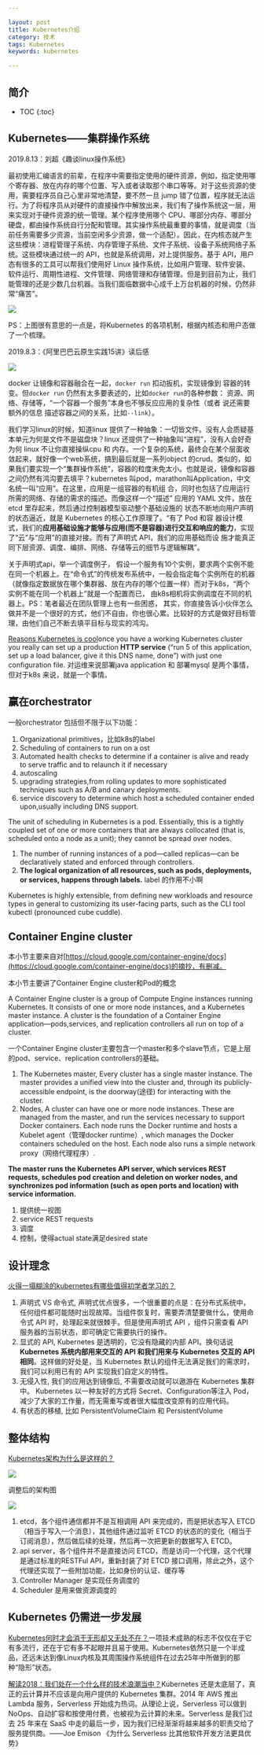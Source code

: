 ```yaml
---

layout: post
title: Kubernetes介绍
category: 技术
tags: Kubernetes
keywords: kubernetes 

---
```


## 简介

* TOC
{:toc}

## Kubernetes——集群操作系统

2019.8.13：刘超《趣谈linux操作系统》

最初使用汇编语言的前辈，在程序中需要指定使用的硬件资源，例如，指定使用哪个寄存器、放在内存的哪个位置、写入或者读取那个串口等等。对于这些资源的使用，需要程序员自己心里非常地清楚，要不然一旦 jump 错了位置，程序就无法运行。为了将程序员从对硬件的直接操作中解放出来，我们有了操作系统这一层，用来实现对于硬件资源的统一管理。某个程序使用哪个 CPU、哪部分内存、哪部分硬盘，都由操作系统自行分配和管理。其实操作系统最重要的事情，就是调度（当前任务需要多少资源，当前空闲多少资源，做一个适配）。因此，在内核态就产生这些模块：进程管理子系统、内存管理子系统、文件子系统、设备子系统网络子系统。这些模块通过统一的 API，也就是系统调用，对上提供服务。基于 API，用户态有很多的工具可以帮我们使用好 Linux 操作系统，比如用户管理、软件安装、软件运行、周期性进程、文件管理、网络管理和存储管理。但是到目前为止，我们能管理的还是少数几台机器。当我们面临数据中心成千上万台机器的时候，仍然非常“痛苦”。

![](/public/upload/kubernetes/linux_vs_kubernetes.jpg)

PS：上图很有意思的一点是，将Kubernetes 的各项机制，根据内核态和用户态做了一个梳理。

2019.8.3：《阿里巴巴云原生实践15讲》读后感

![](/public/upload/kubernetes/application_delivery.jpg)

docker 让镜像和容器融合在一起，`docker run` 扣动扳机，实现镜像到 容器的转变。但`docker run` 仍然有太多要表述的，比如`docker run`的各种参数： 资源、网络、存储等，“一个容器一个服务”本身也不够反应应用的复杂性（或者 说还需要额外的信息 描述容器之间的关系，比如`--link`）。

我们学习linux的时候，知道linux 提供了一种抽象：一切皆文件。没有人会质疑基本单元为何是文件不是磁盘块？linux 还提供了一种抽象叫“进程”，没有人会好奇为何 linux 不让你直接操纵cpu 和 内存。一个复杂的系统，最终会在某个层面收敛起来，就好像一个web系统，搞到最后就是一系列object 的crud。类似的，如果我们要实现一个“集群操作系统”，容器的粒度未免太小。也就是说，镜像和容器之间仍然有鸿沟要去填平？kubernetes 叫pod，marathon叫Application，中文名统一叫“应用”。在这里，应用是一组容器的有机组 合，同时也包括了应用运行所需的网络、存储的需求的描述。而像这样一个“描述” 应用的 YAML 文件，放在 etcd 里存起来，然后通过控制器模型驱动整个基础设施的 状态不断地向用户声明的状态逼近，就是 Kubernetes 的核心工作原理了。“有了 Pod 和容 器设计模式，我们的**应用基础设施才能够与应用(而不是容器)进行交互和响应的能力**，实现了“云”与“应用”的直接对接。而有了声明式 API，我们的应用基础而设 施才能真正同下层资源、调度、编排、网络、存储等云的细节与逻辑解耦”。

关于声明式api，举一个调度例子， 假设一个服务有10个实例，要求两个实例不能在同一个机器上。在“命令式”的传统发布系统中，一般会指定每个实例所在的机器（就像指定数据放在哪个集群器、放在内存的哪个位置一样）而对于k8s，“两个实例不能在同一个机器上”就是一个配置而已， 由k8s相机将实例调度在不同的机器上。PS：笔者最近在团队管理上也有一些困惑， 其实，你直接告诉小伙伴怎么做并不是一个很好的方式，他们不自由，你也很心累。比较好的方式是做好目标管理，由他们自己不断去填平目标与现实的鸿沟。

[Reasons Kubernetes is cool](https://jvns.ca/blog/2017/10/05/reasons-kubernetes-is-cool/)once you have a working Kubernetes cluster you really can set up a production **HTTP service** (“run 5 of this application, set up a load balancer, give it this DNS name, done”) with just one configuration file. 对运维来说部署java application 和 部署mysql 是两个事情，但对于k8s 来说，就是一个事情。 

## 赢在orchestrator

一般orchestrator 包括但不限于以下功能：

1. Organizational primitives，比如k8s的label
2. Scheduling of containers to run on a ost
3. Automated health checks to determine if a container is alive and ready to serve traffic and to relaunch it if necessary
4. autoscaling 
5. upgrading strategies,from rolling updates to more sophisticated techniques such as A/B and canary deployments.
6. service discovery to determine which host a scheduled container ended upon,usually including DNS support.

The unit of scheduling in Kubernetes is a pod. Essentially, this is a tightly coupled set of one or more containers that are always collocated (that is, scheduled onto a node as a unit); they cannot be spread over nodes. 

1. The number of running instances of a pod—called replicas—can be declaratively stated and enforced through controllers. 
2. **The logical organization of all resources, such as pods, deployments, or services, happens through labels.** label 的作用不小啊

Kubernetes is highly extensible, from defining new workloads and resource types in general to customizing its user-facing parts, such as the CLI tool kubectl (pronounced cube cuddle).

##  Container Engine cluster

本小节主要来自对[https://cloud.google.com/container-engine/docs](https://cloud.google.com/container-engine/docs)的摘抄，有删减。

本小节主要讲了Container Engine cluster和Pod的概念

A Container Engine cluster is a group of Compute Engine instances running Kubernetes. It consists of one or more node instances, and a Kubernetes master instance. A cluster is the foundation of a Container Engine application—pods,services, and replication controllers all run on top of a cluster.

一个Container Engine cluster主要包含一个master和多个slave节点，它是上层的pod、service、replication controllers的基础。

1. The Kubernetes master, Every cluster has a single master instance. The master provides a unified view into the cluster and, through its publicly-accessible endpoint, is the doorway(途径) for interacting with the cluster.
2. Nodes, A cluster can have one or more node instances. These are managed from the master, and run the services necessary to support Docker containers. Each node runs the Docker runtime and hosts a Kubelet agent（管理docker runtime）, which manages the Docker containers scheduled on the host. Each node also runs a simple network proxy（网络代理程序）.

**The master runs the Kubernetes API server, which services REST requests, schedules pod creation and deletion on worker nodes, and synchronizes pod information (such as open ports and location) with service information.**

1. 提供统一视图
2. service REST requests
3. 调度
4. 控制，使得actual state满足desired state 

## 设计理念

[火得一塌糊涂的kubernetes有哪些值得初学者学习的？](https://mp.weixin.qq.com/s/iI5vpK5bVkKmdbf9sbAGWw)

1. 声明式 VS 命令式, 声明式优点很多，一个很重要的点是：在分布式系统中，任何组件都可能随时出现故障。当组件恢复时，需要弄清楚要做什么，使用命令式 API 时，处理起来就很棘手。但是使用声明式 API ，组件只需查看 API 服务器的当前状态，即可确定它需要执行的操作。
2. 显式的 API, Kubernetes 是透明的，它没有隐藏的内部 API。换句话说 **Kubernetes 系统内部用来交互的 API 和我们用来与 Kubernetes 交互的 API 相同**。这样做的好处是，当 Kubernetes 默认的组件无法满足我们的需求时，我们可以利用已有的 API 实现我们自定义的特性。
3. 无侵入性, 我们的应用达到镜像后, 不需要改动就可以遨游在 Kubernetes 集群中。 Kubernetes 以一种友好的方式将 Secret、Configuration等注入 Pod，减少了大家的工作量，而无需重写或者很大幅度改变原有的应用代码。
4. 有状态的移植, 比如 PersistentVolumeClaim 和 PersistentVolume

## 整体结构

[Kubernetes架构为什么是这样的？](https://mp.weixin.qq.com/s/ps34qFlEzQNYbp6ughkrOA)

![](/public/upload/kubernetes/k8s_framework.PNG)

调整后的架构图

![](/public/upload/kubernetes/k8s_framework_refactor.PNG)

1. etcd，各个组件通信都并不是互相调用 API 来完成的，而是把状态写入 ETCD（相当于写入一个消息），其他组件通过监听 ETCD 的状态的的变化（相当于订阅消息），然后做后续的处理，然后再一次把更新的数据写入 ETCD。
2. api server，各个组件并不是直接访问 ETCD，而是访问一个代理，这个代理是通过标准的RESTFul API，重新封装了对 ETCD 接口调用，除此之外，这个代理还实现了一些附加功能，比如身份的认证、缓存等
3. Controller Manager 是实现任务调度的
4. Scheduler 是用来做资源调度的

## Kubernetes 仍需进一步发展

[Kubernetes何时才会消于无形却又无处不在？](https://mp.weixin.qq.com/s?__biz=MzA5OTAyNzQ2OA==&mid=2649699253&idx=1&sn=7f47db06b63c4912c2fd8b4701cb8d79&chksm=88930cd6bfe485c04b99b1284d056c886316024ba4835be8967c4266d9364cffcfedaf397acc&mpshare=1&scene=23&srcid=1102iGdvWF6lcNRaDD19ieRy%23rd)一项技术成熟的标志不仅仅在于它有多流行，还在于它有多不起眼并且易于使用。Kubernetes依然只是一个半成品，还远未达到像Linux内核及其周围操作系统组件在过去25年中所做到的那种“隐形”状态。

[解读2018：我们处在一个什么样的技术浪潮当中？](https://mp.weixin.qq.com/s?__biz=MjM5MDE0Mjc4MA==&mid=2651011968&idx=1&sn=3d500660f7dd47c9fa4033bd9fa69c2f&chksm=bdbec3d38ac94ac523355e1e21f04af71e47a0841d1af0afedecc528b5eb4a5f9fe83f105a11&mpshare=1&scene=1&srcid=12217gWDeJ0aPl8BVBUycQyh#rd)Kubernetes 还是太底层了，真正的云计算并不应该是向用户提供的 Kubernetes 集群。2014 年 AWS 推出 Lambda 服务，Serverless 开始成为热词。从理论上说，Serverless 可以做到 NoOps、自动扩容和按使用付费，也被视为云计算的未来。Serverless 是我们过去 25 年来在 SaaS 中走的最后一步，因为我们已经渐渐将越来越多的职责交给了服务提供商。——Joe Emison 《为什么 Serverless 比其他软件开发方法更具优势》


